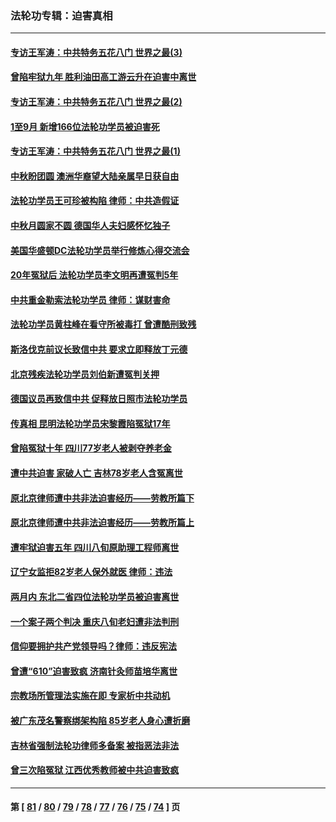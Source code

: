 ### 法轮功专辑：迫害真相
---
#### [专访王军涛：中共特务五花八门 世界之最(3)](../../pages/nf4379/n14086905.md?10080430) 
#### [曾陷牢狱九年 胜利油田高工游云升在迫害中离世](../../pages/nf4379/n14088624.md?10080430) 
#### [专访王军涛：中共特务五花八门 世界之最(2)](../../pages/nf4379/n14086143.md?10080430) 
#### [1至9月 新增166位法轮功学员被迫害死](../../pages/nf4379/n14088146.md?10080430) 
#### [专访王军涛：中共特务五花八门 世界之最(1)](../../pages/nf4379/n14071026.md?10080430) 
#### [中秋盼团圆 澳洲华裔望大陆亲属早日获自由](../../pages/nf4379/n14082087.md?10080430) 
#### [法轮功学员王可珍被构陷 律师：中共造假证](../../pages/nf4379/n14079888.md?10080430) 
#### [中秋月圆家不圆 德国华人夫妇感怀忆独子](../../pages/nf4379/n14081172.md?10080430) 
#### [美国华盛顿DC法轮功学员举行修炼心得交流会](../../pages/nf4379/n14080995.md?10080430) 
#### [20年冤狱后 法轮功学员李文明再遭冤判5年](../../pages/nf4379/n14079447.md?10080430) 
#### [中共重金勒索法轮功学员 律师：谋财害命](../../pages/nf4379/n14079477.md?10080430) 
#### [法轮功学员黄柱峰在看守所被毒打 曾遭酷刑致残](../../pages/nf4379/n14077119.md?10080430) 
#### [斯洛伐克前议长致信中共 要求立即释放丁元德](../../pages/nf4379/n14074619.md?10080430) 
#### [北京残疾法轮功学员刘伯新遭冤判关押](../../pages/nf4379/n14069619.md?10080430) 
#### [德国议员再致信中共 促释放日照市法轮功学员](../../pages/nf4379/n14069901.md?10080430) 
#### [传真相 昆明法轮功学员宋黎霞陷冤狱17年](../../pages/nf4379/n14069020.md?10080430) 
#### [曾陷冤狱十年 四川77岁老人被剥夺养老金](../../pages/nf4379/n14068260.md?10080430) 
#### [遭中共迫害 家破人亡 吉林78岁老人含冤离世](../../pages/nf4379/n14066833.md?10080430) 
#### [原北京律师遭中共非法迫害经历——劳教所篇下](../../pages/nf4379/n14066403.md?10080430) 
#### [原北京律师遭中共非法迫害经历——劳教所篇上](../../pages/nf4379/n14057045.md?10080430) 
#### [遭牢狱迫害五年 四川八旬原助理工程师离世](../../pages/nf4379/n14066297.md?10080430) 
#### [辽宁女监拒82岁老人保外就医 律师：违法](../../pages/nf4379/n14065881.md?10080430) 
#### [两月内 东北二省四位法轮功学员被迫害离世](../../pages/nf4379/n14063270.md?10080430) 
#### [一个案子两个判决 重庆八旬老妇遭非法判刑](../../pages/nf4379/n14063531.md?10080430) 
#### [信仰要拥护共产党领导吗？律师：违反宪法](../../pages/nf4379/n14061325.md?10080430) 
#### [曾遭“610”迫害致疯 济南针灸师苗培华离世](../../pages/nf4379/n14060519.md?10080430) 
#### [宗教场所管理法实施在即 专家析中共动机](../../pages/nf4379/n14061242.md?10080430) 
#### [被广东茂名警察绑架构陷 85岁老人身心遭折磨](../../pages/nf4379/n14059718.md?10080430) 
#### [吉林省强制法轮功律师多备案 被指恶法非法](../../pages/nf4379/n14059091.md?10080430) 
#### [曾三次陷冤狱 江西优秀教师被中共迫害致疯](../../pages/nf4379/n14058953.md?10080430) 

---
#### 第 [ [81](./81.md?10080430) / [80](./80.md?10080430) / [79](./79.md?10080430) / [78](./78.md?10080430) / [77](./77.md?10080430) / [76](./76.md?10080430) / [75](./75.md?10080430) / [74](./74.md?10080430) ] 页
